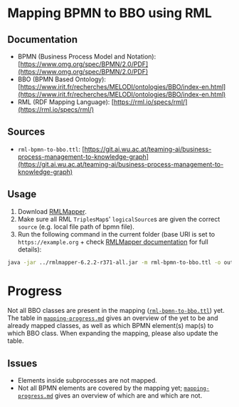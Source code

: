 # Mapping BPMN to BBO using RML

## Documentation

- BPMN (Business Process Model and Notation): [https://www.omg.org/spec/BPMN/2.0/PDF](https://www.omg.org/spec/BPMN/2.0/PDF)
- BBO (BPMN Based Ontology): [https://www.irit.fr/recherches/MELODI/ontologies/BBO/index-en.html](https://www.irit.fr/recherches/MELODI/ontologies/BBO/index-en.html)
- RML (RDF Mapping Language): [https://rml.io/specs/rml/](https://rml.io/specs/rml/)

## Sources

- `rml-bpmn-to-bbo.ttl`: [https://git.ai.wu.ac.at/teaming-ai/business-process-management-to-knowledge-graph](https://git.ai.wu.ac.at/teaming-ai/business-process-management-to-knowledge-graph)

## Usage

1. Download [RMLMapper](https://github.com/RMLio/rmlmapper-java).
2. Make sure all RML `TriplesMap`s' `logicalSource`s are given the correct `source` (e.g. local file path of bpmn file).
3. Run the following command in the current folder (base URI is set to `https://example.org` + check [RMLMapper documentation](https://github.com/RMLio/rmlmapper-java#cli) for full details):

```bash
java -jar ../rmlmapper-6.2.2-r371-all.jar -m rml-bpmn-to-bbo.ttl -o output.nq -b 'https://example.org/'
```

# Progress

Not all BBO classes are present in the mapping ([`rml-bpmn-to-bbo.ttl`](rml-bpmn-to-bbo.ttl)) yet. The table in [`mapping-progress.md`](mapping-progress.md) gives an overview of the yet to be and already mapped classes, as well as which BPMN element(s) map(s) to which BBO class. When expanding the mapping, please also update the table.

## Issues

- Elements inside subprocesses are not mapped.
- Not all BPMN elements are covered by the mapping yet; [`mapping-progress.md`](mapping-progress.md) gives an overview of which are and which are not.
